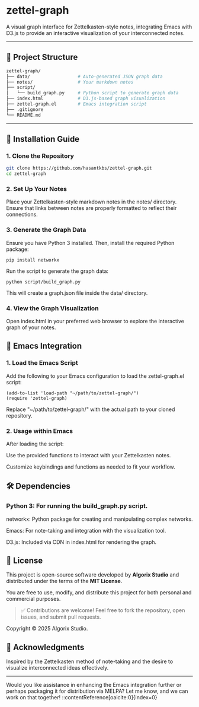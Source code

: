 # zettel-graph

A visual graph interface for Zettelkasten-style notes, integrating Emacs with D3.js to provide an interactive visualization of your interconnected notes.

---

## 📂 Project Structure

```bash
zettel-graph/
├── data/                  # Auto-generated JSON graph data
├── notes/                 # Your markdown notes
├── script/
│   └── build_graph.py     # Python script to generate graph data
├── index.html             # D3.js-based graph visualization
├── zettel-graph.el        # Emacs integration script
├── .gitignore
└── README.md
```


---

## 🚀 Installation Guide

### 1. Clone the Repository

```bash
git clone https://github.com/hasantkbs/zettel-graph.git
cd zettel-graph
```

### 2. Set Up Your Notes

Place your Zettelkasten-style markdown notes in the notes/ directory. Ensure that links between notes are properly formatted to reflect their connections.

### 3. Generate the Graph Data
Ensure you have Python 3 installed. Then, install the required Python package:

```
pip install networkx
```

Run the script to generate the graph data:

```
python script/build_graph.py
```

This will create a graph.json file inside the data/ directory.

### 4. View the Graph Visualization
Open index.html in your preferred web browser to explore the interactive graph of your notes.



## 🧠 Emacs Integration
### 1. Load the Emacs Script
Add the following to your Emacs configuration to load the zettel-graph.el script:

```
(add-to-list 'load-path "~/path/to/zettel-graph/")
(require 'zettel-graph)
```

Replace "~/path/to/zettel-graph/" with the actual path to your cloned repository.

### 2. Usage within Emacs
After loading the script:

Use the provided functions to interact with your Zettelkasten notes.

Customize keybindings and functions as needed to fit your workflow.

## 🛠️ Dependencies
### Python 3: For running the build_graph.py script.

networkx: Python package for creating and manipulating complex networks.

Emacs: For note-taking and integration with the visualization tool.

D3.js: Included via CDN in index.html for rendering the graph.

## 📄 License

This project is open-source software developed by **Algorix Studio** and distributed under the terms of the **MIT License**.

You are free to use, modify, and distribute this project for both personal and commercial purposes.

> ✅ Contributions are welcome! Feel free to fork the repository, open issues, and submit pull requests.

Copyright © 2025 Algorix Studio.


## 🙌 Acknowledgments
Inspired by the Zettelkasten method of note-taking and the desire to visualize interconnected ideas effectively.


---

Would you like assistance in enhancing the Emacs integration further or perhaps packaging it for distribution via MELPA? Let me know, and we can work on that together!
::contentReference[oaicite:0]{index=0}
 
